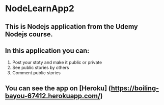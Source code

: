 # NodeLearnApp2
## This is Nodejs application from the Udemy Nodejs course.
## In this application you can:
  1. Post your stoty and make it public or private
  2. See public stories by others
  3. Comment public stories
## You can see the app on [Heroku] (https://boiling-bayou-67412.herokuapp.com/)

